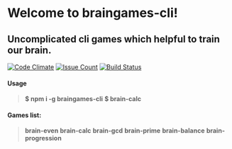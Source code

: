 
Welcome to braingames-cli!
===================
Uncomplicated cli games which  helpful to train our brain.
----------
[![Code Climate](https://codeclimate.com/github/ayubov/project-lvl1-s128/badges/gpa.svg)](https://codeclimate.com/github/ayubov/project-lvl1-s128)
[![Issue Count](https://codeclimate.com/github/ayubov/project-lvl1-s128/badges/issue_count.svg)](https://codeclimate.com/github/ayubov/project-lvl1-s128)
[![Build Status](https://travis-ci.org/ayubov/project-lvl1-s128.svg?branch=master)](https://travis-ci.org/ayubov/project-lvl1-s128)

#### <i class="icon-file"></i> Usage
> **$ npm i -g braingames-cli**
> **$ brain-calc**


#### <i class="icon-file"></i> Games list:
> **brain-even**
> **brain-calc**
>  **brain-gcd**
> **brain-prime**
> **brain-balance**
> **brain-progression**